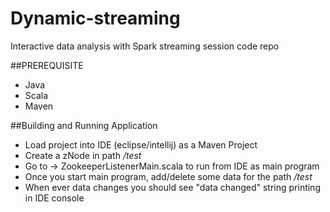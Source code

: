 # Dynamic-streaming
Interactive data analysis with Spark streaming session code repo

##PREREQUISITE

* Java
* Scala
* Maven

##Building and Running Application

 * Load project into IDE (eclipse/intellij) as a Maven Project
 * Create a zNode in path */test*
 * Go to -> ZookeeperListenerMain.scala to run from IDE as main program
 * Once you start main program, add/delete some data for the path */test*
 * When ever data changes you should see "data changed" string printing in IDE console